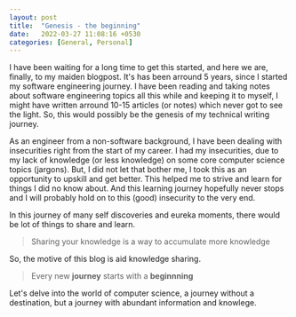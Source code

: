 ```yaml
---
layout: post
title:  "Genesis - the beginning"
date:   2022-03-27 11:08:16 +0530
categories: [General, Personal]
---
```


I have been waiting for a long time to get this started, and here we are, finally, to my maiden blogpost. It's has been arround 5 years, since I started my software engineering journey. I have been reading and taking notes about software engineering topics all this while and keeping it to myself, I might have written arround 10-15 articles (or notes) which never got to see the light. So, this would possibly be the genesis of my technical writing journey.

As an engineer from a non-software background, I have been dealing with insecurities right from the start of my career. I had my insecurities, due to my lack of knowledge (or less knowledge) on some core computer science topics (jargons). But, I did not let that bother me,  I took this as an opportunity to upskill and get better. This helped me to strive and learn for things I did no know about. And this learning journey hopefully never stops and I will probably hold on to this (good) insecurity to the very end. 

In this journey of many self discoveries and eureka moments, there would be lot of things to share and learn. 

> Sharing your knowledge is a way to accumulate more knowledge

So, the motive of this blog is aid knowledge sharing.

> Every new **journey** starts with a **beginnning**

Let's delve into the world of computer science, a journey without a destination, but a journey with abundant information and knowlege.



